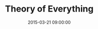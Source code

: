 ---
title:  "Theory of Everything"
date:   2015-03-21 09:00:00
categories: podcasts
book-author: "Benjamen Walker"
cover-image: http://a5.mzstatic.com/au/r30/Music/v4/1b/49/17/1b4917dc-b77f-95e6-876a-6adaa4174d56/cover170x170.jpeg
buy-link: https://itunes.apple.com/au/podcast/benjamen-walkers-theory-everything/id646537599?mt=2
layout: "library-page"

---